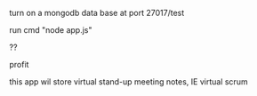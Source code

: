 turn on a mongodb data base at port 27017/test

run cmd "node app.js"

??

profit





this app wil store virtual stand-up meeting notes, IE virtual scrum
